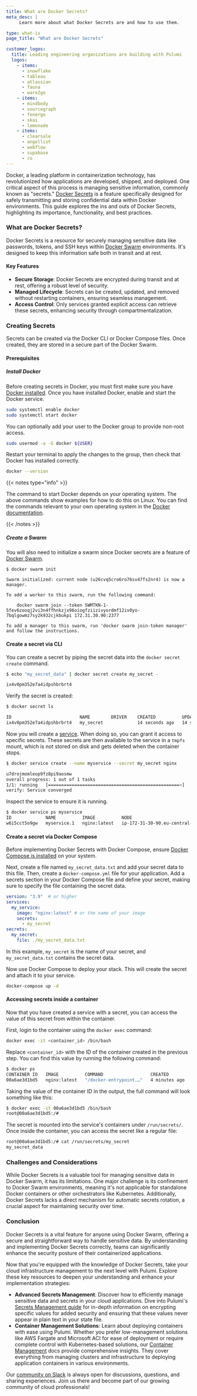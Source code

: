 ```yaml
---
title: What are Docker Secrets?
meta_desc: |
     Learn more about what Docker Secrets are and how to use them.

type: what-is
page_title: "What are Docker Secrets"

customer_logos:
  title: Leading engineering organizations are building with Pulumi
  logos:
    - items:
      - snowflake
      - tableau
      - atlassian
      - fauna
      - ware2go
    - items:
      - mindbody
      - sourcegraph
      - fenergo
      - skai
      - lemonade
    - items:
      - clearsale
      - angellist
      - webflow
      - supabase
      - ro
---
```


Docker, a leading platform in containerization technology, has revolutionized how applications are developed, shipped, and deployed. One critical aspect of this process is managing sensitive information, commonly known as "secrets." [Docker Secrets](https://docs.docker.com/engine/swarm/secrets/) is a feature specifically designed for safely transmitting and storing confidential data within Docker environments. This guide explores the ins and outs of Docker Secrets, highlighting its importance, functionality, and best practices.

### What are Docker Secrets?

Docker Secrets is a resource for securely managing sensitive data like passwords, tokens, and SSH keys within [Docker Swarm](https://docs.docker.com/engine/swarm/) environments. It's designed to keep this information safe both in transit and at rest.

#### Key Features

- **Secure Storage**: Docker Secrets are encrypted during transit and at rest, offering a robust level of security.
- **Managed Lifecycle**: Secrets can be created, updated, and removed without restarting containers, ensuring seamless management.
- **Access Control**: Only services granted explicit access can retrieve these secrets, enhancing security through compartmentalization.

### Creating Secrets

Secrets can be created via the Docker CLI or Docker Compose files. Once created, they are stored in a secure part of the Docker Swarm.

#### Prerequisites

##### Install Docker

Before creating secrets in Docker, you must first make sure you have [Docker installed](https://docs.docker.com/get-docker/). Once you have installed Docker, enable and start the Docker service.

```bash
sudo systemctl enable docker
sudo systemctl start docker
```

You can optionally add your user to the Docker group to provide non-root access.

```bash
sudo usermod -a -G docker ${USER}
```

Restart your terminal to apply the changes to the group, then check that Docker has installed correctly.

```bash
docker --version
```

{{< notes type="info" >}}

The command to start Docker depends on your operating system. The above commands show examples for how to do this on Linux. You can find the commands relevant to your own operating system in the [Docker documentation](https://docs.docker.com/engine/install/).

{{< /notes >}}

##### Create a Swarm

You will also need to initialize a swarm since Docker secrets are a feature of [Docker Swarm](https://docs.docker.com/engine/swarm/key-concepts/).

```
$ docker swarm init

Swarm initialized: current node (u26cvq5cro6ro76sv47fs2nr4) is now a manager.

To add a worker to this swarm, run the following command:

    docker swarm join --token SWMTKN-1-5fev6zooqj2vi3n4ffhnkzjx96oiogfziizivyordmf12iv0yo-7bqlgowmz7sy2k932cjkbukpi 172.31.30.90:2377

To add a manager to this swarm, run 'docker swarm join-token manager' and follow the instructions.
```

#### Create a secret via CLI

You can create a secret by piping the secret data into the `docker secret create` command.

```bash
$ echo "my_secret_data" | docker secret create my_secret -

ix4v0pm352e7a4idpshbrbrt4
```

Verify the secret is created:

```bash
$ docker secret ls

ID                          NAME        DRIVER    CREATED          UPDATED
ix4v0pm352e7a4idpshbrbrt4   my_secret             14 seconds ago   14 seconds ago
```

Now you will create a [service](https://docs.docker.com/engine/swarm/how-swarm-mode-works/services/). When doing so, you can grant it access to specific secrets. These secrets are then available to the service in a `tmpfs` mount, which is not stored on disk and gets deleted when the container stops.

```bash
$ docker service create --name myservice --secret my_secret nginx

u7drojmomleop9fz8pi9aosmw
overall progress: 1 out of 1 tasks
1/1: running   [==================================================>]
verify: Service converged
```

Inspect the service to ensure it is running.

```bash
$ docker service ps myservice
ID             NAME          IMAGE          NODE                                            DESIRED STATE   CURRENT STATE            ERROR     PORTS
w6i5cct5o9gw   myservice.1   nginx:latest   ip-172-31-30-90.eu-central-1.compute.internal   Running         Running 52 seconds ago
```

#### Create a secret via Docker Compose

Before implementing Docker Secrets with Docker Compose, ensure [Docker Compose is installed](https://docs.docker.com/compose/install/) on your system.

Next, create a file named `my_secret_data.txt` and add your secret data to this file. Then, create a `docker-compose.yml` file for your application. Add a secrets section in your Docker Compose file and define your secret, making sure to specify the file containing the secret data.

```yaml
version: "3.9"  # or higher
services:
  my_service:
    image: "nginx:latest" # or the name of your image
    secrets:
      - my_secret
secrets:
  my_secret:
    file: ./my_secret_data.txt
```

In this example, `my_secret` is the name of your secret, and `my_secret_data.txt` contains the secret data.

Now use Docker Compose to deploy your stack. This will create the secret and attach it to your service.

```bash
docker-compose up -d
```

#### Accessing secrets inside a container

Now that you have created a service with a secret, you can access the value of this secret from within the container.

First, login to the container using the `docker exec` command:

```bash
docker exec -it <container_id> /bin/bash
```

Replace `<container_id>` with the ID of the container created in the previous step. You can find this value by running the following command:

```bash
$ docker ps
CONTAINER ID   IMAGE          COMMAND                  CREATED         STATUS         PORTS     NAMES
00a6ae3d1bd5   nginx:latest   "/docker-entrypoint.…"   4 minutes ago   Up 4 minutes   80/tcp    myservice.1.w6i5cct5o9gwmb3ud43c5ienl
```

Taking the value of the container ID in the output, the full command will look something like this:

```bash
$ docker exec -it 00a6ae3d1bd5 /bin/bash
root@00a6ae3d1bd5:/#

```

The secret is mounted into the service's containers under `/run/secrets/`. Once inside the container, you can access the secret like a regular file:

```bash
root@00a6ae3d1bd5:/# cat /run/secrets/my_secret
my_secret_data
```

### Challenges and Considerations

While Docker Secrets is a valuable tool for managing sensitive data in Docker Swarm, it has its limitations. One major challenge is its confinement to Docker Swarm environments, meaning it's not applicable for standalone Docker containers or other orchestrators like Kubernetes. Additionally, Docker Secrets lacks a direct mechanism for automatic secrets rotation, a crucial aspect for maintaining security over time.

### Conclusion

Docker Secrets is a vital feature for anyone using Docker Swarm, offering a secure and straightforward way to handle sensitive data. By understanding and implementing Docker Secrets correctly, teams can significantly enhance the security posture of their containerized applications.

Now that you're equipped with the knowledge of Docker Secrets, take your cloud infrastructure management to the next level with Pulumi. Explore these key resources to deepen your understanding and enhance your implementation strategies:

- **Advanced Secrets Management**: Discover how to efficiently manage sensitive data and secrets in your cloud applications. Dive into Pulumi's [Secrets Management guide](/blog/managing-secrets-with-pulumi/) for in-depth information on encrypting specific values for added security and ensuring that these values never appear in plain text in your state file​.
- **Container Management Solutions**: Learn about deploying containers with ease using Pulumi. Whether you prefer low-management solutions like AWS Fargate and Microsoft ACI for ease of deployment or require complete control with Kubernetes-based solutions, our [Container Management](/containers/) docs provide comprehensive insights. They cover everything from managing clusters and infrastructure to deploying application containers in various environments​.

Our [community on Slack](https://slack.pulumi.com/) is always open for discussions, questions, and sharing experiences. Join us there and become part of our growing community of cloud professionals!
